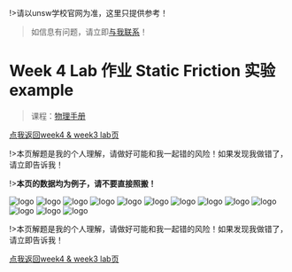 !>请以unsw学校官网为准，这里只提供参考！ 

>如信息有问题，请立即[与我联系](/help/?id=关于我)！

# Week 4 Lab 作业 Static Friction 实验 example

>课程：[物理手册](/DPST1021/)

[点我返回week4 & week3 lab页](/homework/DPST1021/work/work06_Lab_Week4_Week3_Lab/)

!>本页解题是我的个人理解，请做好可能和我一起错的风险！如果发现我做错了，请立即告诉我！

!>**本页的数据均为例子，请不要直接照搬！**

![logo](./file/EXAMPLE-Static_Friction-01.png ':size=700')
![logo](./file/EXAMPLE-Static_Friction-02.png ':size=700')
![logo](./file/EXAMPLE-Static_Friction-03.png ':size=700')
![logo](./file/EXAMPLE-Static_Friction-04.png ':size=700')
![logo](./file/EXAMPLE-Static_Friction-05.png ':size=700')
![logo](./file/EXAMPLE-Static_Friction-06.png ':size=700')
![logo](./file/EXAMPLE-Static_Friction-07.png ':size=700')
![logo](./file/EXAMPLE-Static_Friction-08.png ':size=700')
![logo](./file/EXAMPLE-Static_Friction-09.png ':size=700')
![logo](./file/EXAMPLE-Static_Friction-10.png ':size=700')
![logo](./file/EXAMPLE-Static_Friction-11.png ':size=700')
![logo](./file/EXAMPLE-Static_Friction-12.png ':size=700')
![logo](./file/EXAMPLE-Static_Friction-13.png ':size=700')


!>本页解题是我的个人理解，请做好可能和我一起错的风险！如果发现我做错了，请立即告诉我！

[点我返回week4 & week3 lab页](/homework/DPST1021/work/work06_Lab_Week4_Week3_Lab/)